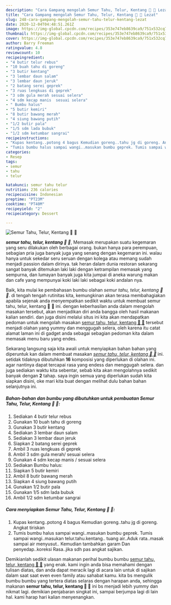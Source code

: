 ```yaml
---
description: "Cara Gampang mengolah Semur Tahu, Telur, Kentang 🥚 🥔 Lezat"
title: "Cara Gampang mengolah Semur Tahu, Telur, Kentang 🥚 🥔 Lezat"
slug: 248-cara-gampang-mengolah-semur-tahu-telur-kentang-lezat
date: 2020-12-04T04:48:51.261Z
image: https://img-global.cpcdn.com/recipes/353e747eb8639ca9/751x532cq70/semur-tahu-telur-kentang-🥚-🥔-foto-resep-utama.jpg
thumbnail: https://img-global.cpcdn.com/recipes/353e747eb8639ca9/751x532cq70/semur-tahu-telur-kentang-🥚-🥔-foto-resep-utama.jpg
cover: https://img-global.cpcdn.com/recipes/353e747eb8639ca9/751x532cq70/semur-tahu-telur-kentang-🥚-🥔-foto-resep-utama.jpg
author: Barry Freeman
ratingvalue: 4.8
reviewcount: 10
recipeingredient:
- "4 butir telur rebus"
- "10 buah tahu di goreng"
- "3 butir kentang"
- "3 lembar daun salam"
- "3 lembar daun jeruk"
- "2 batang serei geprek"
- "3 ruas lengkuas di geprek"
- "3 sdm gula merah sesuai selera"
- "4 sdm kecap manis  sesuai selera"
- " Bumbu halus"
- "5 butir kemiri"
- "8 butir bawang merah"
- "4 siung bawang putih"
- "1/2 butir pala"
- "1/5 sdm lada bubuk"
- "1/2 sdm ketumbar sangrai"
recipeinstructions:
- "Kupas kentang..potong 4 bagus Kemudian goreng..tahu jg di goreng. Angkat tiriskan"
- "Tumis bumbu halus sampai wangi..masukan bumbu geprek. Tumis sampai wangi..masukan telur.tahu.kentang.. tuang air..Aduk rata..masak sampai air menyusut.. Kemudian tambahkan garam Dan penyedap..koreksi Rasa..jika sdh pas angkat sajikan."
categories:
- Resep
tags:
- semur
- tahu
- telur

katakunci: semur tahu telur 
nutrition: 236 calories
recipecuisine: Indonesian
preptime: "PT23M"
cooktime: "PT40M"
recipeyield: "2"
recipecategory: Dessert

---
```



![Semur Tahu, Telur, Kentang 🥚 🥔](https://img-global.cpcdn.com/recipes/353e747eb8639ca9/751x532cq70/semur-tahu-telur-kentang-🥚-🥔-foto-resep-utama.jpg)

<b><i>semur tahu, telur, kentang 🥚 🥔</i></b>, Memasak merupakan suatu kegemaran yang seru dilakukan oleh berbagai orang. bukan hanya para perempuan, sebagian pria juga banyak juga yang senang dengan kegemaran ini. walau hanya untuk sekedar seru seruan dengan kolega atau memang sudah menjadi passion dalam dirinya. tak heran dalam dunia restoran sekarang sangat banyak ditemukan laki laki dengan ketrampilan memasak yang sempurna, dan lumayan banyak juga kita jumpai di aneka warung makan dan cafe yang mempunyai koki laki laki sebagai koki andalan nya.



Baik, kita mulai ke pembahasan bumbu olahan <i>semur tahu, telur, kentang 🥚 🥔</i>. di tengah tengah rutinitas kita, kemungkinan akan terasa membahagiakan apabila sejenak anda menyempatkan sedikit waktu untuk membuat semur tahu, telur, kentang 🥚 🥔 ini. dengan keberhasilan anda dalam mengolah masakan tersebut, akan menjadikan diri anda bangga oleh hasil makanan kalian sendiri. dan juga disini melalui situs ini kita akan mendapatkan pedoman untuk mengolah masakan <u>semur tahu, telur, kentang 🥚 🥔</u> tersebut menjadi olahan yang yummy dan menggugah selera, oleh karena itu catat alamat laman ini di gadget anda sebagai sebagian pedoman kita dalam memasak menu baru yang endes.


Sekarang langsung saja kita awali untuk menyiapkan bahan bahan yang diperuntuk kan dalam membuat masakan <u><i>semur tahu, telur, kentang 🥚 🥔</i></u> ini. setidak tidaknya dibutuhkan <b>16</b> komposisi yang diperlukan di olahan ini. agar nantinya dapat tercapai rasa yang endess dan menggugah selera. dan juga sediakan waktu kita sebentar, sebab kita akan mengolahnya sedikit banyak dengan <b>2</b> tahap. saya ingin semua yang diperlukan sudah kita siapkan disini, oke mari kita buat dengan melihat dulu bahan bahan selanjutnya ini.

<!--inarticleads1-->

##### Bahan-bahan dan bumbu yang dibutuhkan untuk pembuatan Semur Tahu, Telur, Kentang 🥚 🥔:

1. Sediakan 4 butir telur rebus
1. Gunakan 10 buah tahu di goreng
1. Gunakan 3 butir kentang
1. Sediakan 3 lembar daun salam
1. Sediakan 3 lembar daun jeruk
1. Siapkan 2 batang serei geprek
1. Ambil 3 ruas lengkuas di geprek
1. Ambil 3 sdm gula merah/ sesuai selera
1. Gunakan 4 sdm kecap manis / sesuai selera
1. Sediakan  Bumbu halus:
1. Siapkan 5 butir kemiri
1. Ambil 8 butir bawang merah
1. Siapkan 4 siung bawang putih
1. Gunakan 1/2 butir pala
1. Gunakan 1/5 sdm lada bubuk
1. Ambil 1/2 sdm ketumbar sangrai




<!--inarticleads2-->

##### Cara menyiapkan Semur Tahu, Telur, Kentang 🥚 🥔:

1. Kupas kentang..potong 4 bagus Kemudian goreng..tahu jg di goreng. Angkat tiriskan
1. Tumis bumbu halus sampai wangi..masukan bumbu geprek. Tumis sampai wangi..masukan telur.tahu.kentang.. tuang air..Aduk rata..masak sampai air menyusut.. Kemudian tambahkan garam Dan penyedap..koreksi Rasa..jika sdh pas angkat sajikan.




Demikianlah sedikit ulasan makanan perihal bumbu bumbu <u>semur tahu, telur, kentang 🥚 🥔</u> yang enak. kami ingin anda bisa memahami dengan tulisan diatas, dan anda dapat meracik lagi di acara lain untuk di sajikan dalam saat saat even even family atau sahabat kamu. kita bs mengulik bumbu bumbu yang tertera diatas selaras dengan harapan anda, sehingga makanan <b>semur tahu, telur, kentang 🥚 🥔</b> ini bs menjadi lebih yummy dan nikmat lagi. demikian penjabaran singkat ini, sampai berjumpa lagi di lain hal. kami harap hari kalian menyenangkan.
